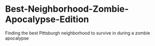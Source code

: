 # Best-Neighborhood-Zombie-Apocalypse-Edition
Finding the best Pittsburgh neighborhood to survive in during a zombie apocalypse
